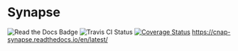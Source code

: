 # Synapse

![Read the Docs Badge](https://readthedocs.org/projects/cnap-synapse/badge/?version=latest)
![Travis CI Status](https://travis-ci.org/cnap-cobre/synapse.svg?branch=master)
[![Coverage Status](https://coveralls.io/repos/github/cnap-cobre/synapse/badge.svg)](https://coveralls.io/github/cnap-cobre/synapse)
https://cnap-synapse.readthedocs.io/en/latest/
